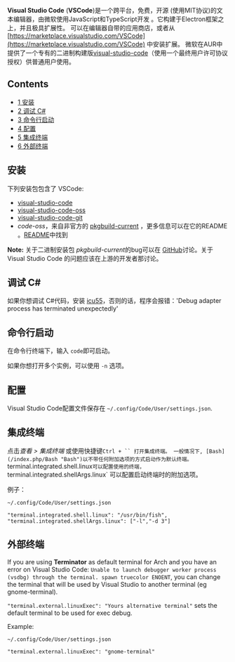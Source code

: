 **Visual Studio Code** (**VSCode**)是一个跨平台，免费，开源 (使用MIT协议)的文本编辑器，由微软使用JavaScript和TypeScript开发 。它构建于Electron框架之上，并且极具扩展性。 可以在编辑器自带的应用商店，或者从 [https://marketplace.visualstudio.com/VSCode](https://marketplace.visualstudio.com/VSCode) 中安装扩展。 微软在AUR中提供了一个专有的二进制构建版[visual-studio-code](https://aur.archlinux.org/packages/visual-studio-code/)（使用一个最终用户许可协议授权）供普通用户使用。

## Contents

*   [1 安装](#.E5.AE.89.E8.A3.85)
*   [2 调试 C#](#.E8.B0.83.E8.AF.95_C.23)
*   [3 命令行启动](#.E5.91.BD.E4.BB.A4.E8.A1.8C.E5.90.AF.E5.8A.A8)
*   [4 配置](#.E9.85.8D.E7.BD.AE)
*   [5 集成终端](#.E9.9B.86.E6.88.90.E7.BB.88.E7.AB.AF)
*   [6 外部终端](#.E5.A4.96.E9.83.A8.E7.BB.88.E7.AB.AF)

## 安装

下列安装包包含了 VSCode:

*   [visual-studio-code](https://aur.archlinux.org/packages/visual-studio-code/)
*   [visual-studio-code-oss](https://aur.archlinux.org/packages/visual-studio-code-oss/)
*   [visual-studio-code-git](https://aur.archlinux.org/packages/visual-studio-code-git/)
*   *code-oss*，来自非官方的 [pkgbuild-current](/index.php/Unofficial_user_repositories#pkgbuild-current "Unofficial user repositories") ，更多信息可以在它的README 。[README](https://github.com/fusion809/PKGBUILDs/blob/master/README.md)中找到

**Note:** 关于二进制安装包 *pkgbuild-current*的bug可以在 [GitHub](https://github.com/fusion809/PKGBUILDs/issues)讨论。关于 Visual Studio Code 的问题应该在上游的开发者那讨论。

## 调试 C#

如果你想调试 C#代码，安装 [icu55](https://aur.archlinux.org/packages/icu55/)，否则的话，程序会报错：'Debug adapter process has terminated unexpectedly'

## 命令行启动

在命令行终端下，输入 `code`即可启动。

如果你想打开多个实例，可以使用 `-n` 选项。

## 配置

Visual Studio Code配置文件保存在 `~/.config/Code/User/settings.json`.

## 集成终端

点击*查看 > 集成终端* 或使用快捷键`Ctrl + `` 打开集成终端。 一般情况下, [Bash](/index.php/Bash "Bash")以不带任何附加选项的方式启动作为默认终端。 `terminal.integrated.shell.linux` 可以配置使用的终端， `terminal.integrated.shellArgs.linux` 可以配置启动终端时的附加选项。

例子：

 `~/.config/Code/User/settings.json` 
```
"terminal.integrated.shell.linux": "/usr/bin/fish",
"terminal.integrated.shellArgs.linux": ["-l","-d 3"]

```

## 外部终端

If you are using **Terminator** as default terminal for Arch and you have an error on Visual Studio Code: `Unable to launch debugger worker process (vsdbg) through the terminal. spawn truecolor ENOENT`, you can change the terminal that will be used by Visual Studio to another terminal (eg gnome-terminal).

`"terminal.external.linuxExec": "Yours alternative terminal"` sets the default terminal to be used for exec debug.

Example:

 `~/.config/Code/User/settings.json` 
```
"terminal.external.linuxExec": "gnome-terminal"

```